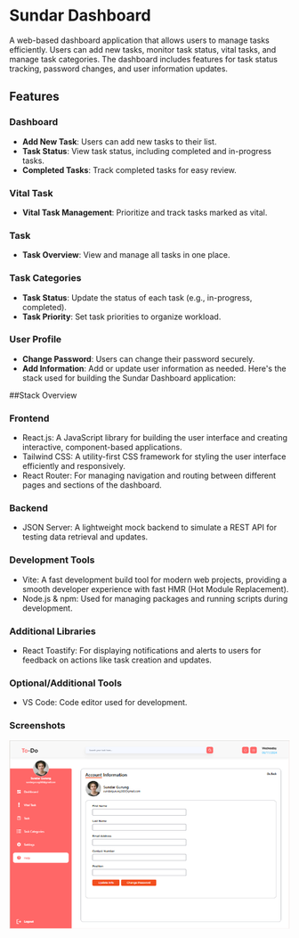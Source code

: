 # Sundar Dashboard

A web-based dashboard application that allows users to manage tasks efficiently. Users can add new tasks, monitor task status, vital tasks, and manage task categories. The dashboard includes features for task status tracking, password changes, and user information updates.

## Features

### Dashboard
- **Add New Task**: Users can add new tasks to their list.
- **Task Status**: View task status, including completed and in-progress tasks.
- **Completed Tasks**: Track completed tasks for easy review.

### Vital Task
- **Vital Task Management**: Prioritize and track tasks marked as vital.

### Task
- **Task Overview**: View and manage all tasks in one place.

### Task Categories
- **Task Status**: Update the status of each task (e.g., in-progress, completed).
- **Task Priority**: Set task priorities to organize workload.

### User Profile
- **Change Password**: Users can change their password securely.
- **Add Information**: Add or update user information as needed.
Here's the stack used for building the Sundar Dashboard application:

##Stack Overview
### Frontend
* React.js: A JavaScript library for building the user interface and creating interactive, component-based applications.
* Tailwind CSS: A utility-first CSS framework for styling the user interface efficiently and responsively.
* React Router: For managing navigation and routing between different pages and sections of the dashboard.
### Backend
* JSON Server: A lightweight mock backend to simulate a REST API for testing data retrieval and updates.
### Development Tools
* Vite: A fast development build tool for modern web projects, providing a smooth developer experience with fast HMR (Hot Module Replacement).
* Node.js & npm: Used for managing packages and running scripts during development.
### Additional Libraries
* React Toastify: For displaying notifications and alerts to users for feedback on actions like task creation and updates.
### Optional/Additional Tools
* VS Code: Code editor used for development.

### Screenshots

![Alt text](/Screenshots\account_info.png?raw=true "Optional Title")
